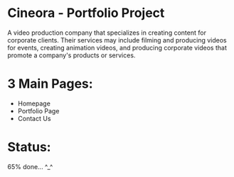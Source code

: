 # Cineora - Portfolio Project
A video production company that specializes in creating content for corporate clients. Their services may include filming and producing videos for events, creating animation videos, and producing corporate videos that promote a company's products or services.

# 3 Main Pages: 
- Homepage
- Portfolio Page 
- Contact Us 


# Status: 

65% done... ^_^
